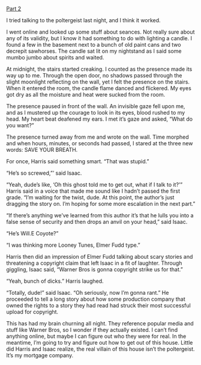 [Part 2](https://www.reddit.com/r/nosleep/comments/1ocae9z/disembodied_podcasters_are_recapping_my_haunting/)

I tried talking to the poltergeist last night, and I think it worked.

I went online and looked up some stuff about seances. Not really sure about any of its validity, but I know it had something to do with lighting a candle. I found a few in the basement next to a bunch of old paint cans and two decrepit sawhorses. The candle sat lit on my nightstand as I said some mumbo jumbo about spirits and waited.

At midnight, the stairs started creaking. I counted as the presence made its way up to me. Through the open door, no shadows passed through the slight moonlight reflecting on the wall, yet I felt the presence on the stairs. When it entered the room, the candle flame danced and flickered. My eyes got dry as all the moisture and heat were sucked from the room.

The presence paused in front of the wall. An invisible gaze fell upon me, and as I mustered up the courage to look in its eyes, blood rushed to my head. My heart beat deafened my ears. I met it’s gaze and asked, “What do you want?”

The presence turned away from me and wrote on the wall. Time morphed and when hours, minutes, or seconds had passed, I stared at the three new words: SAVE YOUR BREATH.

For once, Harris said something smart. “That was stupid.”

“He’s so screwed,”’ said Isaac.

“Yeah, dude’s like, ‘Oh this ghost told me to get out, what if I talk to it?’” Harris said in a voice that made me sound like I hadn’t passed the first grade. “I’m waiting for the twist, dude. At this point, the author’s just dragging the story on. I’m hoping for some more escalation in the next part.”

“If there’s anything we’ve learned from this author it’s that he lulls you into a false sense of security and then drops an anvil on your head,” said Isaac.

“He’s Will.E Coyote?”

“I was thinking more Looney Tunes, Elmer Fudd type.”

Harris then did an impression of Elmer Fudd talking about scary stories and threatening a copyright claim that left Isaac in a fit of laughter. Through giggling, Isaac said, “Warner Bros is gonna copyright strike us for that.”

“Yeah, bunch of dicks.” Harris laughed.

“Totally, dude!” said Isaac. “Oh seriously, now I’m gonna rant.” He proceeded to tell a long story about how some production company that owned the rights to a story they had read had struck their most successful upload for copyright.

This has had my brain churning all night. They reference popular media and stuff like Warner Bros, so I wonder if they actually existed. I can’t find anything online, but maybe I can figure out who they were for real. In the meantime, I’m going to try and figure out how to get out of this house. Little did Harris and Isaac realize, the real villain of this house isn’t the poltergeist. It’s my mortgage company.